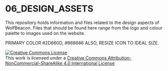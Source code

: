 # 06_DESIGN_ASSETS

This repository holds information and files related to the design aspects of WolfBeacon.
Files that should be found here range from the logo and colour palette to images used on the website.

PRIMARY COLOR #2D660D, #868686
ALSO, RESIZE ICON TO IDEAL SIZE.

<a rel="license" href="http://creativecommons.org/licenses/by-nc-sa/4.0/"><img alt="Creative Commons License" style="border-width:0" src="https://i.creativecommons.org/l/by-nc-sa/4.0/88x31.png" /></a><br />This work is licensed under a <a rel="license" href="http://creativecommons.org/licenses/by-nc-sa/4.0/">Creative Commons Attribution-NonCommercial-ShareAlike 4.0 International License</a>
